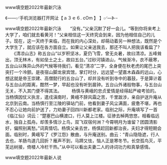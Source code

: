 www填空题2022年最新穴泳

《——✅手机浏览器打开网沚【ａ３ｅ６. cOm 】 】✅—》--

www填空题2022年最新穴泳　　“没有。”父亲沉默了好一会儿。“等到你将来考上大学了，咱们就去看黄河！”父亲相信这一天终究会到来，因为他相信自己的儿子。现在，这一天终于来临，而在我的内心深处，却萌动着另一种想法，既然是个大学生了，就应该在各方面自立。如果让父亲送我去，那还不叫人把我该看扁了?
　　《清凉山志》称五台山“以岁积坚冰，夏仍飞雪，曾无炎暑，故曰清凉。五峰耸出，顶无林木，有如垒土之土，故曰五台。”过砂河镇进山，气候渐冷，衣不蔽寒，五台山以殊异山外的气候等待我们，看见“清凉”二字，全身便在秋老虎的尾巴上突突打一个冷颤。是夜宿山脚龙泉宾馆，掌灯时分，远远望一望嘉木森森的远山，心想这就是帝王崇建、高僧懿行的五台山了，却并没有听到寺中的暮鼓，于是算计着与五台山的距离，酣然一梦，早起也没有听到晨钟。五台山外诸般物事，与五台山无关，不入其门便不得其法。
　　杨慎与黄峨的忠贞爱情是经得起严峻考验的。当杨慎因仗义执言，遣戍滇南时，黄峨不辞风霜之苦，千里跋涉，亲自护送升庵从北京到云南。当杨慎行至江陵的驿站门前，他看到妻子风尘满面，疲惫不堪，再也不忍心让她向前护送了，力劝妻子回四川新都老家。临别之际，升庵填写了一首《临江仙》词云：“楚塞巴山横渡口，行人莫上江楼。征骖去棹两悠悠，相看临远水，独自上孤舟。却羡多情沙上鸟，双飞双宿何洲？今霄明月为谁留？团圆清影好，偏照别离愁。”词真情切。杨慎父亲去世，杨慎赶回新都治丧，夫妇才得短期会面。临别时，黄峨写了《罗江怨》散曲，与升庵送别。曲云：“青山隐隐遮，行人去也，羊肠鸟道几回折？雁声不到，马蹄又怯，恼人正是寒冬节。长空孤鸟灭，平芜远树接，倚楼人冷栏干热。”从中可以看出夫妻二人的诗词功力和真挚感情。





www填空题2022年最新人说
